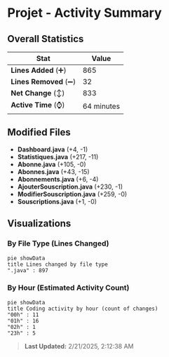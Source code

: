 # Projet - Activity Summary 

## Overall Statistics

| Stat                   | Value                                                             |
| ---------------------- | ----------------------------------------------------------------- |
| **Lines Added** (➕)   | 865                                          |
| **Lines Removed** (➖) | 32                                        |
| **Net Change** (↕)    | 833                |
| **Active Time** (⌚)   | 64 minutes |


## Modified Files
- **Dashboard.java** (+4, -1)
- **Statistiques.java** (+217, -11)
- **Abonne.java** (+105, -0)
- **Abonnes.java** (+43, -15)
- **Abonnements.java** (+6, -4)
- **AjouterSouscription.java** (+230, -1)
- **ModifierSouscription.java** (+259, -0)
- **Souscriptions.java** (+1, -0)

## Visualizations

### By File Type (Lines Changed)

```mermaid
pie showData
title Lines changed by file type
".java" : 897
```

### By Hour (Estimated Activity Count)

```mermaid
pie showData
title Coding activity by hour (count of changes)
"00h" : 11
"01h" : 16
"02h" : 1
"23h" : 5
```


> **Last Updated:** 2/21/2025, 2:12:38 AM